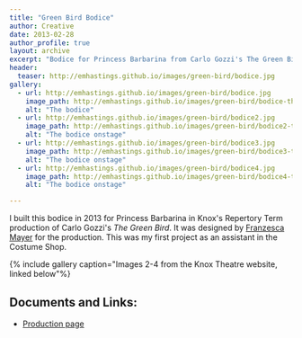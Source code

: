 ```yaml
---
title: "Green Bird Bodice"
author: Creative
date: 2013-02-28
author_profile: true
layout: archive
excerpt: "Bodice for Princess Barbarina from Carlo Gozzi's The Green Bird."
header:
  teaser: http://emhastings.github.io/images/green-bird/bodice.jpg
gallery:
  - url: http://emhastings.github.io/images/green-bird/bodice.jpg
    image_path: http://emhastings.github.io/images/green-bird/bodice-th.jpg
    alt: "The bodice"
  - url: http://emhastings.github.io/images/green-bird/bodice2.jpg
    image_path: http://emhastings.github.io/images/green-bird/bodice2-th.jpg
    alt: "The bodice onstage"  
  - url: http://emhastings.github.io/images/green-bird/bodice3.jpg
    image_path: http://emhastings.github.io/images/green-bird/bodice3-th.jpg
    alt: "The bodice onstage"  
  - url: http://emhastings.github.io/images/green-bird/bodice4.jpg
    image_path: http://emhastings.github.io/images/green-bird/bodice4-th.jpg
    alt: "The bodice onstage"

---
```


I built this bodice in 2013 for Princess Barbarina in Knox's Repertory Term production of Carlo Gozzi's _The Green Bird_. It was designed by [Franzesca Mayer](http://www.franzesca.com/) for the production.  This was my first project as an assistant in the Costume Shop.

{% include gallery caption="Images 2-4 from the Knox Theatre website, linked below"%}

## Documents and Links:
* [Production page](http://knoxtheatre.org/play/The_Green_Bird)


